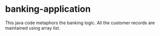 # banking-application
This java code metaphors the banking logic.
All the customer records are maintained using array list.
